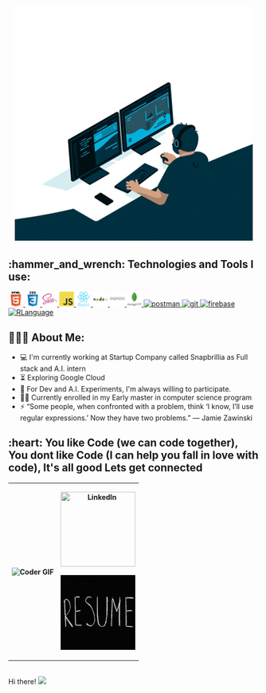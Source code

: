 
<h2 align="left">
 <abc>
  <p align="center">
  <br>  <img src="https://github.com/ShaishavMaisuria/shaishavMaisuria/blob/main/shaishavIntro.gif"><br>
  </p>    
 </abc>
</h2> 
<h2 align="left">:hammer_and_wrench: Technologies and Tools I use:</h2>
<p align="left">
    <a href="https://www.w3.org/html/" target="_blank"> <img src="https://raw.githubusercontent.com/devicons/devicon/master/icons/html5/html5-original-wordmark.svg" alt="html5" width="30" height="30"/> </a>
    <a href="https://www.w3schools.com/css/" target="_blank"> <img src="https://raw.githubusercontent.com/devicons/devicon/master/icons/css3/css3-original-wordmark.svg" alt="css3" width="30" height="30"/> </a>
<a href="https://sass-lang.com" target="_blank"> <img src="https://raw.githubusercontent.com/devicons/devicon/master/icons/sass/sass-original.svg" alt="sass" width="30" height="30"/> </a>
    <a href="https://developer.mozilla.org/en-US/docs/Web/JavaScript" target="_blank"> <img src="https://raw.githubusercontent.com/devicons/devicon/master/icons/javascript/javascript-original.svg" alt="javascript" width="30" height="30"/> </a>
<a href="https://reactjs.org/" target="_blank"> <img src="https://raw.githubusercontent.com/devicons/devicon/master/icons/react/react-original-wordmark.svg" alt="react" width="30" height="30"/> </a>
<a href="https://nodejs.org" target="_blank"> <img src="https://raw.githubusercontent.com/devicons/devicon/master/icons/nodejs/nodejs-original-wordmark.svg" alt="nodejs" width="30" height="30"/> </a>
<a href="https://expressjs.com" target="_blank"> <img src="https://raw.githubusercontent.com/devicons/devicon/master/icons/express/express-original-wordmark.svg" alt="express" width="30" height="30"/> </a>
<a href="https://www.mongodb.com/" target="_blank"> <img src="https://raw.githubusercontent.com/devicons/devicon/master/icons/mongodb/mongodb-original-wordmark.svg" alt="mongodb" width="30" height="30"/> </a>
<a href="https://www.postman.com/" target="_blank"> <img src="https://www.vectorlogo.zone/logos/getpostman/getpostman-icon.svg" alt="postman" width="30" height="30"/> </a>
<a href="https://git-scm.com/" target="_blank"> <img src="https://www.vectorlogo.zone/logos/git-scm/git-scm-icon.svg" alt="git" width="30" height="30"/> </a>
<a href="https://firebase.google.com/" target="_blank"> <img src="https://www.vectorlogo.zone/logos/firebase/firebase-icon.svg" alt="firebase" width="30" height="30"/> </a>
<a href="https://www.r-project.org/" target="_blank"> <img src="https://raw.githubusercontent.com/jmnote/z-icons/master/svg/r.svg" alt="RLanguage" width="30" height="30"/> </a>
 
</p>
	

<h2 align="left">👨🏻‍💻 About Me:</h2>

- :computer: I'm currently working at Startup Company called Snapbrillia as Full stack and A.I. intern
- :hourglass_flowing_sand:  Exploring Google Cloud
- :rocket: For Dev and A.I. Experiments, I'm always willing to participate.
- :man_technologist: Currently enrolled in my Early master in computer science program
- :zap: “Some people, when confronted with a problem, think ‘I know, I’ll use regular expressions.’  Now they have two problems.” — Jamie Zawinski<br>

<h2 align="left">:heart: You like Code (we can code together), You dont like Code (I can help you fall in love with code), It's all good Lets get connected </h2>
<table align="center">
 <tr>
  <th>
<p align="center">
  <img src="https://media.giphy.com/media/SWoSkN6DxTszqIKEqv/giphy.gif" alt="Coder GIF" width="400">
 </p>
  </th>
  <th>
 <p align="center" >
 <a href="https://www.linkedin.com/in/shaishav-maisuria/" target="_blank"> <img src="https://edent.github.io/SuperTinyIcons/images/svg/linkedin.svg" height="150" width="150" title="LinkedIn" /> </a>
</p>
	  <p align="center">
 <a href="https://drive.google.com/file/d/1Klni1VQr1xGMxMwY8ShntAT614evKUGY/view?usp=sharing" target="_blank"> <img src="https://github.com/ShaishavMaisuria/shaishavMaisuria/blob/main/Resume.jpg" height="150" width="150" title="LinkedIn"/> </a>
</p>
  </th>
 </tr>
 </table>
 
 <p>
<br>Hi there! <img src="https://user-images.githubusercontent.com/42378118/110234147-e3259600-7f4e-11eb-95be-0c4047144dea.gif" width="30" padding="10px"><br>
 </p>


